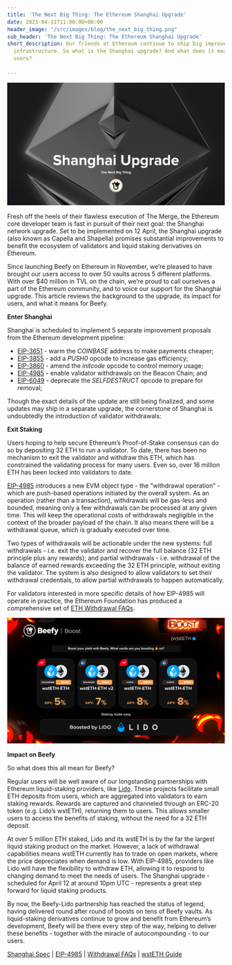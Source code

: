```yaml
---
title: 'The Next Big Thing: The Ethereum Shanghai Upgrade'
date: 2023-04-11T11:00:00+00:00
header_image: "/src/images/blog/the_next_big_thing.png"
sub_header: 'The Next Big Thing: The Ethereum Shanghai Upgrade'
short_description: Our friends at Ethereum continue to ship big improvements to their
  infrastructure. So what is the Shanghai upgrade? And what does it mean for Beefy’s
  users?

---
```

![](/src/images/blog/the_next_big_thing.png)

Fresh off the heels of their flawless execution of The Merge, the Ethereum core developer team is fast in pursuit of their next goal: the Shanghai network upgrade. Set to be implemented on 12 April, the Shanghai upgrade (also known as Capella and Shapella) promises substantial improvements to benefit the ecosystem of validators and liquid staking derivatives on Ethereum.

Since launching Beefy on Ethereum in November, we’re pleased to have brought our users access to over 50 vaults across 5 different platforms. With over $40 million in TVL on the chain, we’re proud to call ourselves a part of the Ethereum community, and to voice our support for the Shanghai upgrade. This article reviews the background to the upgrade, its impact for users, and what it means for Beefy.

**Enter Shanghai**

Shanghai is scheduled to implement 5 separate improvement proposals from the Ethereum development pipeline:

* [EIP-3651](https://eips.ethereum.org/EIPS/eip-3651) - warm the _COINBASE_ address to make payments cheaper;
* [EIP-3855](https://eips.ethereum.org/EIPS/eip-3855) - add a _PUSH0_ opcode to increase gas efficiency;
* [EIP-3860](https://eips.ethereum.org/EIPS/eip-3860) - amend the _initcode_ opcode to control memory usage;
* [EIP-4985](https://eips.ethereum.org/EIPS/eip-4895) - enable validator withdrawals on the Beacon Chain; and
* [EIP-6049](https://eips.ethereum.org/EIPS/eip-6049) - deprecate the _SELFDESTRUCT_ opcode to prepare for removal;

Though the exact details of the update are still being finalized, and some updates may ship in a separate upgrade, the cornerstone of Shanghai is undoubtedly the introduction of validator withdrawals:

**Exit Staking**

Users hoping to help secure Ethereum’s Proof-of-Stake consensus can do so by depositing 32 ETH to run a validator. To date, there has been no mechanism to exit the validator and withdraw this ETH, which has constrained the validating process for many users. Even so, over 16 million ETH has been locked into validators to date.

[EIP-4985](https://eips.ethereum.org/EIPS/eip-4895) introduces a new EVM object type - the “withdrawal operation” - which are push-based operations initiated by the overall system. As an operation (rather than a transaction), withdrawals will be gas-less and bounded, meaning only a few withdrawals can be processed at any given time. This will keep the operational costs of withdrawals negligible in the context of the broader payload of the chain. It also means there will be a withdrawal queue, which is gradually executed over time.

Two types of withdrawals will be actionable under the new systems: full withdrawals - i.e. exit the validator and recover the full balance (32 ETH principle plus any rewards); and partial withdrawals - i.e. withdrawal of the balance of earned rewards exceeding the 32 ETH principle, without exiting the validator. The system is also designed to allow validators to set their withdrawal credentials, to allow partial withdrawals to happen automatically.

For validators interested in more specific details of how EIP-4985 will operate in practice, the Ethereum Foundation has produced a comprehensive set of [ETH Withdrawal FAQs](https://notes.ethereum.org/@launchpad/withdrawals-faq#:\~:text=If%20a%20validator%20has%20successfully,get%20processed%20a%20lot%20slower.).

![](/src/images/blog/four.png)

**Impact on Beefy**

So what does this all mean for Beefy?

Regular users will be well aware of our longstanding partnerships with Ethereum liquid-staking providers, like [Lido](https://beefy.finance/articles/beefy-partners-with-lido-to-bring-wsteth-vaults-to-arbitrum-and-optimism/). These projects facilitate small ETH deposits from users, which are aggregated into validators to earn staking rewards. Rewards are captured and channeled through an ERC-20 token (e.g. Lido’s wstETH), returning them to users. This allows smaller users to access the benefits of staking, without the need for a 32 ETH deposit.

At over 5 million ETH staked, Lido and its wstETH is by the far the largest liquid staking product on the market. However, a lack of withdrawal capabilities means wstETH currently has to trade on open markets, where the price depreciates when demand is low. With EIP-4985, providers like Lido will have the flexibility to withdraw ETH, allowing it to respond to changing demand to meet the needs of users. The Shanghai upgrade - scheduled for April 12 at around 10pm UTC - represents a great step forward for liquid staking products.

By now, the Beefy-Lido partnership has reached the status of legend, having delivered round after round of boosts on tens of Beefy vaults. As liquid-staking derivatives continue to grow and benefit from Ethereum’s development, Beefy will be there every step of the way, helping to deliver these benefits - together with the miracle of autocompounding - to our users.

[Shanghai Spec](https://github.com/ethereum/execution-specs/blob/master/network-upgrades/mainnet-upgrades/shanghai.md) | [EIP-4985](https://eips.ethereum.org/EIPS/eip-4895) | [Withdrawal FAQs](https://notes.ethereum.org/@launchpad/withdrawals-faq#:\~:text=If%20a%20validator%20has%20successfully,get%20processed%20a%20lot%20slower.) | [wstETH Guide](https://help.lido.fi/en/articles/5231836-what-is-wrapped-steth-wsteth)